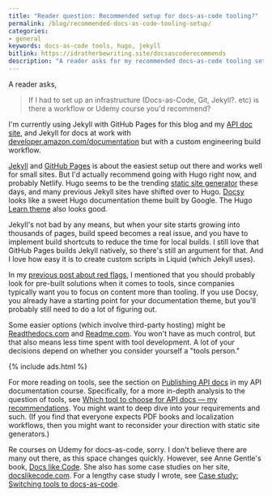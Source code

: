 ```yaml
---
title: "Reader question: Recommended setup for docs-as-code tooling?"
permalink: /blog/recommended-docs-as-code-tooling-setup/
categories:
- general
keywords: docs-as-code tools, hugo, jekyll
bitlink: https://idratherbewriting.site/docsascoderecommends
description: "A reader asks for my recommended docs-as-code tooling setup. I said probably Hugo with Docsy and Netlify, or maybe a solution like Readthedocs.com or Readme.com."
---
```


A reader asks,

> If I had to set up an infrastructure (Docs-as-Code, Git, Jekyll?. etc) is there a workflow or Udemy course you'd recommend?

I'm currently using Jekyll with GitHub Pages for this blog and my [API doc site](/learnapidoc/), and Jekyll for docs at work with [developer.amazon.com/documentation](https://developer.amazon.com/appstore/documentation) but with a custom engineering build workflow.

[Jekyll](https://jekyllrb.com/) and [GitHub Pages](https://pages.github.com/) is about the easiest setup out there and works well for small sites. But I'd actually recommend going with Hugo right now, and probably Netlify. Hugo seems to be the trending [static site generator](https://staticgen.com) these days, and many previous Jekyll sites have shifted over to Hugo. [Docsy](https://github.com/google/docsy) looks like a sweet Hugo documentation theme built by Google. The Hugo [Learn theme](https://themes.gohugo.io/hugo-theme-learn/) also looks good.

Jekyll's not bad by any means, but when your site starts growing into thousands of pages, build speed becomes a real issue, and you have to implement build shortcuts to reduce the time for local builds. I still love that GitHub Pages builds Jekyll natively, so there's still an argument for that. And I love how easy it is to create custom scripts in Liquid (which Jekyll uses).

In my [previous post about red flags](https://idratherbewriting.com/blog/red-flags-tech-writer-with-complete-control/), I mentioned that you should probably look for pre-built solutions when it comes to tools, since companies typically want you to focus on content more than tooling. If you use Docsy, you already have a starting point for your documentation theme, but you'll probably still need to do a lot of figuring out.

Some easier options (which involve third-party hosting) might be [Readthedocs.com](https://readthedocs.com/) and [Readme.com](https://readme.com/). You won't have as much control, but that also means less time spent with tool development. A lot of your decisions depend on whether you consider yourself a "tools person."

{% include ads.html %}

For more reading on tools, see the section on [Publishing API docs](/learnapidoc/pubapis_overview.html) in my API documentation course. Specifically, for a more in-depth analysis to the question of tools, see [Which tool to choose for API docs — my recommendations](/learnapidoc/pubapis_which_tool_to_choose.html). You might want to deep dive into your requirements and such. (If you find that everyone expects PDF books and localization workflows, then you might want to reconsider your direction with static site generators.)

Re courses on Udemy for docs-as-code, sorry. I don't believe there are many out there, as this space changes quickly. However, see Anne Gentle's book, [Docs like Code](https://www.amazon.com/Docs-Like-Code-Anne-Gentle-ebook/dp/B0784ZJWSR). She also has some case studies on her site, [docslikecode.com](https://www.docslikecode.com/). For a lengthy case study I wrote, see [Case study: Switching tools to docs-as-code](/learnapidoc/pubapis_switching_to_docs_as_code.html).
